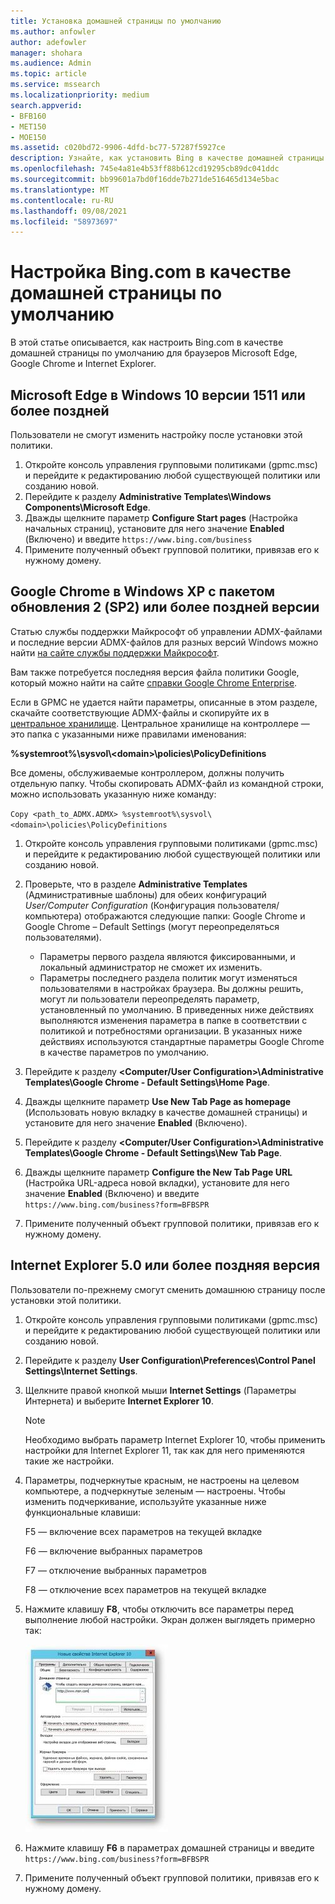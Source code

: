 ```yaml
---
title: Установка домашней страницы по умолчанию
ms.author: anfowler
author: adefowler
manager: shohara
ms.audience: Admin
ms.topic: article
ms.service: mssearch
ms.localizationpriority: medium
search.appverid:
- BFB160
- MET150
- MOE150
ms.assetid: c020bd72-9906-4dfd-bc77-57287f5927ce
description: Узнайте, как установить Bing в качестве домашней страницы по умолчанию для организации при использовании Поиска (Майкрософт).
ms.openlocfilehash: 745e4a81e4b53ff88b612cd19295cb89dc041ddc
ms.sourcegitcommit: bb99601a7bd0f16dde7b271de516465d134e5bac
ms.translationtype: MT
ms.contentlocale: ru-RU
ms.lasthandoff: 09/08/2021
ms.locfileid: "58973697"
---
```

# <a name="make-bingcom-the-default-home-page"></a>Настройка Bing.com в качестве домашней страницы по умолчанию

В этой статье описывается, как настроить Bing.com в качестве домашней страницы по умолчанию для браузеров Microsoft Edge, Google Chrome и Internet Explorer. 
  
 
## <a name="microsoft-edge-on-windows-10-version-1511-or-later"></a>Microsoft Edge в Windows 10 версии 1511 или более поздней

Пользователи не смогут изменить настройку после установки этой политики. 

1. Откройте консоль управления групповыми политиками (gpmc.msc) и перейдите к редактированию любой существующей политики или созданию новой. 
1. Перейдите к разделу **Administrative Templates\Windows Components\Microsoft Edge**.    
1. Дважды щелкните параметр **Configure Start pages** (Настройка начальных страниц), установите для него значение **Enabled** (Включено) и введите `https://www.bing.com/business`
1.  Примените полученный объект групповой политики, привязав его к нужному домену.

  
## <a name="google-chrome-on-windows-xp-sp2-or-later"></a>Google Chrome в Windows XP с пакетом обновления 2 (SP2) или более поздней версии


Статью службы поддержки Майкрософт об управлении ADMX-файлами и последние версии ADMX-файлов для разных версий Windows можно найти [на сайте службы поддержки Майкрософт](https://support.microsoft.com/help/3087759/how-to-create-and-manage-the-central-store-for-group-policy-administra).

Вам также потребуется последняя версия файла политики Google, который можно найти на сайте [справки Google Chrome Enterprise](https://support.google.com/chrome/a/answer/187202).
  
Если в GPMC не удается найти параметры, описанные в этом разделе, скачайте соответствующие ADMX-файлы и скопируйте их в [центральное хранилище](/previous-versions/windows/it-pro/windows-vista/cc748955%28v%3dws.10%29). Центральное хранилище на контроллере — это папка с указанными ниже правилами именования:
  
 **%systemroot%\sysvol\\<domain\>\policies\PolicyDefinitions**
  
Все домены, обслуживаемые контроллером, должны получить отдельную папку. Чтобы скопировать ADMX-файл из командной строки, можно использовать указанную ниже команду:
  
 `Copy <path_to_ADMX.ADMX> %systemroot%\sysvol\<domain>\policies\PolicyDefinitions`
  
1. Откройте консоль управления групповыми политиками (gpmc.msc) и перейдите к редактированию любой существующей политики или созданию новой.
1. Проверьте, что в разделе **Administrative Templates** (Административные шаблоны) для обеих конфигураций *User/Computer Configuration* (Конфигурация пользователя/компьютера) отображаются следующие папки: Google Chrome и Google Chrome – Default Settings (могут переопределяться пользователями).
   - Параметры первого раздела являются фиксированными, и локальный администратор не сможет их изменить.
   - Параметры последнего раздела политик могут изменяться пользователями в настройках браузера. Вы должны решить, могут ли пользователи переопределять параметр, установленный по умолчанию. В приведенных ниже действиях выполняются изменения параметра в папке в соответствии с политикой и потребностями организации. В указанных ниже действиях используются стандартные параметры Google Chrome в качестве параметров по умолчанию.

1. Перейдите к разделу **&lt;Computer/User Configuration&gt;\Administrative Templates\Google Chrome - Default Settings\Home Page**. 
1. Дважды щелкните параметр **Use New Tab Page as homepage** (Использовать новую вкладку в качестве домашней страницы) и установите для него значение **Enabled** (Включено). 
1. Перейдите к разделу **&lt;Computer/User Configuration&gt;\Administrative Templates\Google Chrome - Default Settings\New Tab Page**. 
1. Дважды щелкните параметр **Configure the New Tab Page URL** (Настройка URL-адреса новой вкладки), установите для него значение **Enabled** (Включено) и введите `https://www.bing.com/business?form=BFBSPR` 
1. Примените полученный объект групповой политики, привязав его к нужному домену.

## <a name="internet-explorer-50-or-later"></a>Internet Explorer 5.0 или более поздняя версия
Пользователи по-прежнему смогут сменить домашнюю страницу после установки этой политики. 

1. Откройте консоль управления групповыми политиками (gpmc.msc) и перейдите к редактированию любой существующей политики или созданию новой.
    
2. Перейдите к разделу **User Configuration\Preferences\Control Panel Settings\Internet Settings**.
    
3. Щелкните правой кнопкой мыши **Internet Settings** (Параметры Интернета) и выберите **Internet Explorer 10**.
    
    > [!NOTE]
    > Необходимо выбрать параметр Internet Explorer 10, чтобы применить настройки для Internet Explorer 11, так как для него применяются такие же настройки. 
  
4. Параметры, подчеркнутые красным, не настроены на целевом компьютере, а подчеркнутые зеленым — настроены. Чтобы изменить подчеркивание, используйте указанные ниже функциональные клавиши:
    
    F5 — включение всех параметров на текущей вкладке
    
    F6 — включение выбранных параметров
    
    F7 — отключение выбранных параметров
    
    F8 — отключение всех параметров на текущей вкладке
    
5. Нажмите клавишу **F8**, чтобы отключить все параметры перед выполнение любой настройки. Экран должен выглядеть примерно так: 
    
    ![Internet Explorer 10 Диалоговое окно Свойства.](media/2fd55755-5007-4e33-a795-c42ce2fcef4a.jpg)
  
6. Нажмите клавишу **F6** в параметрах домашней страницы и введите `https://www.bing.com/business?form=BFBSPR`
    
7. Примените полученный объект групповой политики, привязав его к нужному домену.